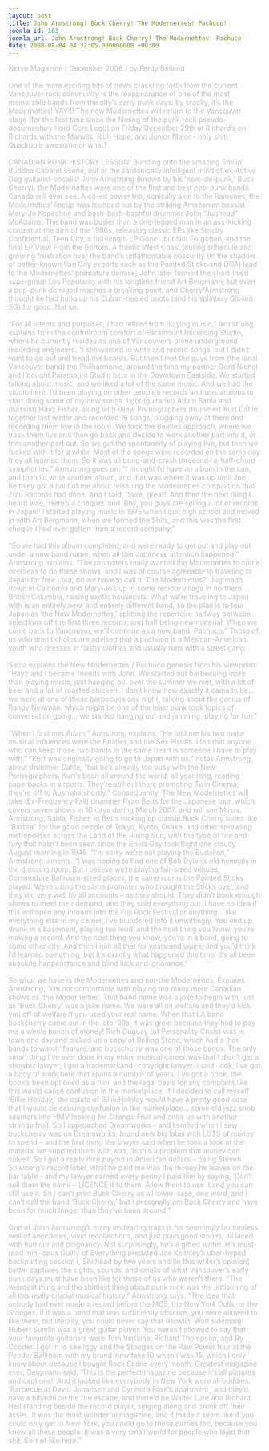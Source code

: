 ```yaml
---
layout: post
title: John Armstrong! Buck Cherry! The Modernettes! Pachuco!
joomla_id: 183
joomla_url: John Armstrong! Buck Cherry! The Modernettes! Pachuco!
date: 2008-08-04 04:32:05.000000000 +00:00
---
```

<span style="color: #c0c0c0">Nerve Magazine / December 2006 / by Ferdy Belland<br /><br />One of the more exciting bits of news crackling forth from the current Vancouver rock community is the reappearance of one of the most memorable bands from the city&rsquo;s early punk days: by cracky, it&rsquo;s the Modernettes! YAY!!! The new Modernettes will return to the Vancouver stage (for the first time since the filming of the punk rock pseudo-documentary Hard Core Logo) on Friday December 29th at Richard&rsquo;s on Richards with the Manvils, Rich Hope, and Junior Major - holy shit! Quadruple awesome or what?<br /><br />CANADIAN PUNK HISTORY LESSON: Bursting onto the amazing Smilin&rsquo; Buddha Cabaret scene, out of the sardonically intelligent mind of ex-Active Dog guitarist-vocalist John Armstrong (known by his &lsquo;nom-de-punk,&rsquo; Buck Cherry), the Modernettes were one of the first and best pop-punk bands Canada will ever see. A co-ed power trio, sonically akin to the Ramones, the Modernettes&rsquo; lineup was rounded out by the striking Amazonian bassist Mary-Jo Kopechne and bash-bash-bashful drummer John &ldquo;Jughead&rdquo; McAdams. The band was busier than a one-legged man in an ass-kicking contest at the turn of the 1980s, releasing classic EPs like Strictly Confidential, Teen City, a full-length LP Gone...but Not Forgotten, and the final EP View From the Bottom. A frantic West Coast touring schedule and growing frustration over the band&rsquo;s unfathomable obscurity (in the shadow of better-known Van City exports such as the Pointed Sticks and DOA) lead to the Modernettes&rsquo; premature demise; John later formed the short-lived supergroup Los Popularos with his longtime friend Art Bergmann, but even a pop-punk demigod reaches a breaking point, and Cherry/Armstrong thought he had hung up his Cuban-heeled boots (and his splintery Gibson SG) for good. Not so.<br /><br />&ldquo;For all intents and purposes, I had retired from playing music,&rdquo; Armstrong explains from the controlroom comfort of Paramount Recording Studio, where he currently resides as one of Vancouver&rsquo;s prime underground recording engineers. &ldquo;I still wanted to write and record songs, but I didn&rsquo;t want to go out and tread the boards. But then I met the guys from (the local Vancouver band) the Philharmonic, around the time my partner Gord Nichol and I bought Paramount Studio here in the Downtown Eastside. We started talking about music, and we liked a lot of the same music. And we had the studio here. I&rsquo;d been playing on other people&rsquo;s records and was anxious to start doing some of my new songs. I got (guitarist) Adam Sabla and (bassist) Hayz Fisher, along with (New Pornographers drummer) Kurt Dahle together last winter and recorded 16 songs, plugging away at them and recording them live in the room. We took the Beatles approach, where we track them live and then go back and decide to work another part into it, or trim another part out. So we got the spontaneity of playing live, but then we fucked with it for a while. Most of the songs were recorded on the same day they all learned them. So it was all bang-and-crash threeand- a-half-chord symphonies.&rdquo; Armstrong goes on: &ldquo;I thought I&rsquo;d have an album in the can, and then I&rsquo;d write another album, and that was where it was up until Joe Keithley got a hold of me about reissuing the Modernettes compilation that Zulu Records had done. And I said, &lsquo;Sure, great!&rsquo; And then the next thing I heard was, &lsquo;Here&rsquo;s a cheque!&rsquo; and &lsquo;Boy, you guys are selling a lot of records in Japan!&rsquo; I started playing music in 1975 when I quit high school and moved in with Art Bergmann, when we formed the Shits, and this was the first cheque I had ever gotten from a record company.&rdquo;<br /><br />&ldquo;So we had this album completed, and were ready to get out and play out under a new band name, when all this Japanese attention happened,&rdquo; Armstrong explains. &ldquo;The promoters really wanted the Modernettes to come overseas to do these shows, and I was of course agreeable to traveling to Japan for free&hellip;but, do we have to call it &lsquo;The Modernettes?&rsquo; Jughead&rsquo;s down in California and Mary-Jo&rsquo;s up in some remote village in northern British Columbia, raising exotic housecats. What we&rsquo;re traveling to Japan with is an entirely new, and entirely different band, so the plan is to tour Japan as &lsquo;the New Modernettes,&rsquo; splitting the repertoire halfway between selections off the first three records, and half being new material. When we come back to Vancouver, we&rsquo;ll continue as a new band: Pachuco.&rdquo; Those of us who aren&rsquo;t cholos are advised that a pachuco is a Mexican-American youth who dresses in flashy clothes and usually runs with a street gang.<br /><br />Sabla explains the New Modernettes / Pachuco genesis from his viewpoint: &ldquo;Hayz and I became friends with John. We started out barbecuing more than playing music, just hanging out over the summer we met, with a lot of beer and a lot of roasted chicken. I don&rsquo;t know how exactly it came to be&hellip; we were at one of these barbecues one night, talking about the genius of Randy Newman, which might be one of the least punk rock topics of conversation going&hellip; we started hanging out and jamming, playing for fun.&rdquo;<br /><br />&ldquo;When I first met Adam,&rdquo; Armstrong explains, &ldquo;He told me his two major musical influences were the Beatles and the Sex Pistols. I felt that anyone who can keep those two bands in the same heart is someone I have to play with.&rdquo; &ldquo;Kurt was originally going to go to Japan with us,&rdquo; notes Armstrong, about drummer Dahle, &ldquo;but he&rsquo;s already too busy with the New Pornographers. Kurt&rsquo;s been all around the world, all year long, reading paperbacks in airports. They&rsquo;re still out there promoting Twin Cinema; they&rsquo;re off to Australia shortly.&rdquo; Consequently, The New Modernettes will take (Ex-Frequency Fall) drummer Ryan Betts for the Japanese tour, which covers seven shows in 10 days during March 2007, and will see Mssrs. Armstrong, Sabla, Fisher, et Betts rocking up classic Buck Cherry tunes like &ldquo;Barbra&rdquo; for the good people of Tokyo, Kyoto, Osaka, and other sprawling metropolises across the Land of the Rising Sun, with the type of fire and fury that hasn&rsquo;t been seen since the Enola Gay took flight one cloudy August morning in 1945. &ldquo;I&rsquo;m sorry we&rsquo;re not playing the Budokan,&rdquo; Armstrong laments. &ldquo;I was hoping to find one of Bob Dylan&rsquo;s old hymnals in the dressing room. But I believe we&rsquo;re playing fair-sized venues, Commodore Ballroom-sized places, the same rooms the Pointed Sticks played. We&rsquo;re using the same promoter who brought the Sticks over, and they did very well by all accounts &ndash; as they should. They didn&rsquo;t book enough shows to meet their demand, and they sold everything out. I have no idea if this will open any inroads into the Fuji Rock Festival or anything&hellip; like everything else in my career, I&rsquo;ve blundered into it unwittingly. You end up drunk in a basement, playing too loud, and the next thing you know, you&rsquo;re making a record. And the next thing you know, you&rsquo;re in a band, going to some other city. And then I quit all that for years and years, and you&rsquo;d think I&rsquo;d learned something, but it&rsquo;s exactly what happened this time. It&rsquo;s all been absolute happenstance and blind luck and ignorance.&rdquo;<br /><br />So what we have is the Modernettes and not-the Modernettes. Explains Armstrong, &ldquo;I&rsquo;m not comfortable with playing too many more Canadian shows as &lsquo;the Modernettes&rsquo;. That band name was a joke to begin with, just as &lsquo;Buck Cherry&rsquo; was a joke name. We were all on welfare and they&rsquo;d kick you off of welfare if you used your real name. When that LA band buckcherry came out in the late &lsquo;90s, it was great because they had to pay me a whole bunch of money! Rich Duguay (of Personality Crisis) was in town one day and picked up a copy of Rolling Stone, which had a &lsquo;hot bands to watch&rsquo; feature, and buckcherry was one of those bands. The only smart thing I&rsquo;ve ever done in my entire musical career was that I didn&rsquo;t get a showbiz lawyer; I got a trademarkand- copyright lawyer. I said, look, I&rsquo;ve got a body of work here that spans a number of years, I&rsquo;ve got a book, the book&rsquo;s been optioned as a film, and the legal basis for any complaint like this would cause confusion in the marketplace. If I decided to call myself &lsquo;Billie Holiday,&rsquo; the estate of Billie Holiday would have a pretty good case that I would be causing confusion in the marketplace&hellip; some old jazz snob saunters into HMV looking for Strange Fruit and ends up with another strange fruit. So I approached Dreamworks &ndash; and I smiled when I saw buckcherry was on Dreamworks; brand new big label with LOTS of money to spend &ndash; and the first thing the lawyer said when he took a look at the material we supplied them with was, &lsquo;Is this a problem that money can solve?&rsquo; So I got a really nice payout in American dollars &ndash; being Steven Spielberg&rsquo;s record label, what he paid me was the money he leaves on the bar table - and my lawyer earned every penny I paid him by saying, &lsquo;Don&rsquo;t sell them the name &ndash; LICENCE it to them. Allow them to use it and you can still use it. So I can&rsquo;t print Buck Cherry as all lower-case, one word, and I can&rsquo;t call the band &lsquo;Buck Cherry,&rsquo; but I personally am Buck Cherry and have been for much longer than they&rsquo;ve been around.&rdquo;<br /><br />One of John Armstrong&rsquo;s many endearing traits is his seemingly bottomless well of anecdotes, vivid recollections, and just plain good stories, all laced with humour and poignancy. Not surprisingly, he&rsquo;s a gifted writer. His must-read mini-opus Guilty of Everything predated Joe Keithley&rsquo;s uber-hyped backpatting session I, Shithead by two years and (in this writer&rsquo;s opinion) better captures the sights, sounds, and smells of what Vancouver&rsquo;s early punk days must have been like for those of us who weren&rsquo;t there. &ldquo;The weirdest thing and the shittiest thing about punk rock was the jettisoning of all this really crucial musical history,&rdquo; Armstrong says. &ldquo;The idea that nobody had ever made a record before the MC5, the New York Dolls, or the Stooges. If it was a band that was sufficiently obscure, you were allowed to like them, but literally, you could never say that (Howlin&rsquo; Wolf sideman) Hubert Sumlin was a great guitar player. You weren&rsquo;t allowed to say that your favourite guitarists were Tom Verlaine, Richard Thompson, and Ry Cooder. I got in to see Iggy and the Stooges on the Raw Power tour at the Pender Ballroom with my brand-new fake ID when I was 15, which I only knew about because I bought Rock Scene every month. Greatest magazine ever; Bergmann said, &lsquo;This is the perfect magazine because it&rsquo;s all pictures and captions!&rsquo; And it looked like everybody in New York were all buddies. &lsquo;Barbecue at David Johansen and Cyrindra Foxe&rsquo;s apartment,&rsquo; and they&rsquo;d have a hibachi on the fire escape, and there&rsquo;d be Walter Lure and Richard Hell standing beside the record player, singing along and drunk off their asses. It was the most wonderful magazine, and it made it seem like if you could only get to New York, you could go to those parties too, because you knew all these people. It was a very small world for people who liked that shit. Sort of like here.&rdquo;</span><br /><br />
